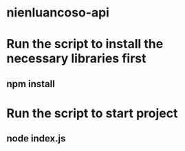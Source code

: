 ﻿# nienluancoso-api
 
 # Run the script to install the necessary libraries first
 ## npm install
 
 # Run the script to start project
 ## node index.js
